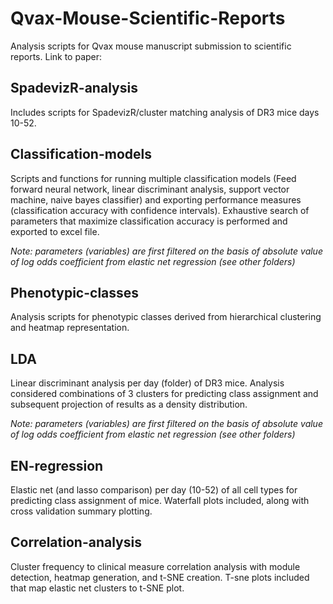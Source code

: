 # Qvax-Mouse-Scientific-Reports
Analysis scripts for Qvax mouse manuscript submission to scientific reports. Link to paper:

## SpadevizR-analysis
Includes scripts for SpadevizR/cluster matching analysis of DR3 mice days 10-52. 

## Classification-models
Scripts and functions for running multiple classification models (Feed forward neural network, linear discriminant analysis, support vector machine, naive bayes classifier) and exporting performance measures (classification accuracy with confidence intervals). Exhaustive search of parameters that maximize classification accuracy is performed and exported to excel file.

*Note: parameters (variables) are first filtered on the basis of absolute value of log odds coefficient from elastic net regression (see other folders)*

## Phenotypic-classes
Analysis scripts for phenotypic classes derived from hierarchical clustering and heatmap representation.

## LDA
Linear discriminant analysis per day (folder) of DR3 mice. Analysis considered combinations of 3 clusters for predicting class assignment and subsequent projection of results as a density distribution.

*Note: parameters (variables) are first filtered on the basis of absolute value of log odds coefficient from elastic net regression (see other folders)*

## EN-regression
Elastic net (and lasso comparison) per day (10-52) of all cell types for predicting class assignment of mice. Waterfall plots included, along with cross validation summary plotting.

## Correlation-analysis
Cluster frequency to clinical measure correlation analysis with module detection, heatmap generation, and t-SNE creation. T-sne plots included that map elastic net clusters to t-SNE plot.
